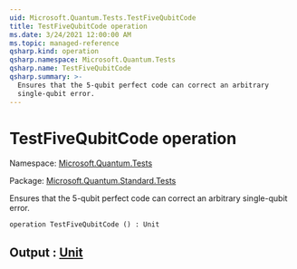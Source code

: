 ```yaml
---
uid: Microsoft.Quantum.Tests.TestFiveQubitCode
title: TestFiveQubitCode operation
ms.date: 3/24/2021 12:00:00 AM
ms.topic: managed-reference
qsharp.kind: operation
qsharp.namespace: Microsoft.Quantum.Tests
qsharp.name: TestFiveQubitCode
qsharp.summary: >-
  Ensures that the 5-qubit perfect code can correct an arbitrary
  single-qubit error.
---
```


# TestFiveQubitCode operation

Namespace: [Microsoft.Quantum.Tests](xref:Microsoft.Quantum.Tests)

Package: [Microsoft.Quantum.Standard.Tests](https://nuget.org/packages/Microsoft.Quantum.Standard.Tests)


Ensures that the 5-qubit perfect code can correct an arbitrarysingle-qubit error.

```qsharp
operation TestFiveQubitCode () : Unit
```


## Output : [Unit](xref:microsoft.quantum.lang-ref.unit)

